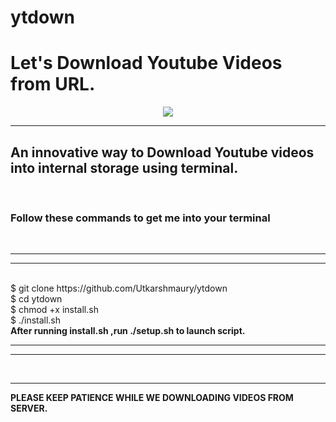 # ytdown
<h1>Let's Download Youtube Videos from URL.</h1>
<p align="center">
<img src="https://encrypted-tbn0.gstatic.com/images?q=tbn:ANd9GcRlCnWt3QUiMgawrUklXRXiwkEqexsybDo1Tg&usqp=CAU">
</p>
<hr>
<h2>An innovative way to Download Youtube videos into internal storage using terminal.</h2>
<br>
<h3> Follow these commands to get me into your terminal </h3>
<br>
<hr>
<hr>
<br>
$ git clone https://github.com/Utkarshmaury/ytdown
<br>
$ cd ytdown
<br>
$ chmod +x install.sh
<br>
$ ./install.sh
<br>
<b> After running install.sh ,run ./setup.sh to launch script.
<hr>
<hr>
<br>
<hr>
PLEASE KEEP PATIENCE WHILE WE DOWNLOADING VIDEOS FROM SERVER.
